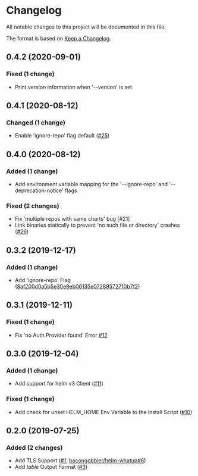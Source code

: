 # Changelog

All notable changes to this project will be documented in this file.

The format is based on [Keep a Changelog](http://keepachangelog.com/en/1.0.0/).


## 0.4.2 (2020-09-01)

### Fixed (1 change)
- Print version information when '--version' is set


## 0.4.1 (2020-08-12)

### Changed (1 change)
- Enable 'ignore-repo' flag default ([#25](https://github.com/fabmation-gmbh/helm-whatup/issues/25))


## 0.4.0 (2020-08-12)

### Added (1 change)
- Add environment variable mapping for the '--ignore-repo' and '--deprecation-notice' flags

### Fixed (2 changes)
- Fix 'multiple repos with same charts' bug [#21]
- Link binaries statically to prevent 'no such file or directory' crashes ([#26](https://github.com/fabmation-gmbh/helm-whatup/issues/26))


## 0.3.2 (2019-12-17)

### Added (1 change)
- Add 'ignore-repo' Flag ([8af200d0a5b5e30e9eb06135e07289572710b7f2](https://github.com/helm/helm/commit/8af200d0a5b5e30e9eb06135e07289572710b7f2))


## 0.3.1 (2019-12-11)

### Fixed (1 change)
- Fix 'no Auth Provider found' Error [#12](https://github.com/fabmation-gmbh/helm-whatup/issues/12)


## 0.3.0 (2019-12-04)

### Added (1 change)
- Add support for helm v3 Client ([#11](https://github.com/fabmation-gmbh/helm-whatup/issues/11))

### Fixed (1 change)
- Add check for unset HELM_HOME Env Variable to the install Script ([#10](https://github.com/fabmation-gmbh/helm-whatup/issues/10))


## 0.2.0 (2019-07-25)

### Added (2 changes)
- Add TLS Support ([#1](https://github.com/fabmation-gmbh/helm-whatup/issues/1), [bacongobbler/helm-whatup#6](https://github.com/bacongobbler/helm-whatup/issues/6))
- Add _table_ Output Format ([#3](https://github.com/fabmation-gmbh/helm-whatup/issues/3))

